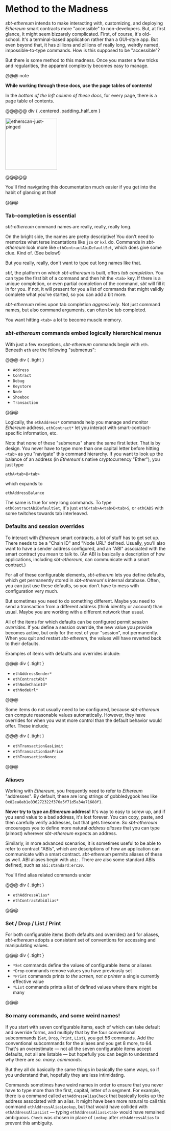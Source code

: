 # Method to the Madness

_sbt-ethereum_ intends to make interacting with, customizing, and deploying _Ethereum_ smart contracts more "accessible"
to non-developers. But, at first glance, it might seem bizzarely complicated. First, of course, it's old-school. It's a terminal-based
application rather than a GUI-style app. But even beyond that, it has zillions and zillions of really long, weirdly named, impossible-to-type
commands. How is this supposed to be "accessible"?

But there is some method to this madness. Once you master a few tricks and regularities, the apparent complexity becomes easy to manage.

@@@ note

**While working through these docs, use the page tables of contents!**

In the _bottom of the left column of these docs_, for every page, there is a page table of contents.

@@@@@ div { .centered .padding_half_em }

<img alt="etherscan-just-pinged" src="image/page-toc.png" width="162" />

@@@@@

You'll find navigating this documentation much easier if you get into the habit of glancing at that!

@@@

### Tab-completion is essential

_sbt-ethereum_ command names are really, really, really long.

On the bright side, the names are pretty descriptive! You don't need to memorize
what terse incantations like `jzn` or `kxl` do. Commands in _sbt-ethereum_ look more like `ethContractAbiDefaultSet`, which does give some clue. Kind of. (See below!)

But you really, really, don't want to type out long names like that.

_sbt_, the platform on which _sbt-ethereum_ is built, offers _tab completion_. You can type the first bit of a command and then hit the `<tab>` key.
If there is a unique completion, or even partial completion of the command, _sbt_ will fill it in for you. If not, it will present for you a list of
commands that might validly complete what you've started, so you can add a bit more.

_sbt-ethereum_ relies upon tab completion *aggressively*. Not just command names, but also command arguments, can often be tab completed.

You want hitting `<tab>` a lot to become muscle memory.

### _sbt-ethereum_ commands embed logically hierarchical menus

With just a few exceptions, _sbt-ethereum_ commands begin with `eth`. Beneath `eth` are the following "submenus":

@@@ div { .tight }

* `Address`
* `Contract`
* `Debug`
* `Keystore`
* `Node`
* `Shoebox`
* `Transaction`

@@@

Logically, the `ethAddress*` commands help you manage and monitor _Ethereum_ address, `ethContract*` let you interact with smart-contract-specific information, etc.

Note that none of these "submenus" share the same first letter. That is by design. You never have to type more than one capital letter before hitting `<tab>` as
you "navigate" this command hierarchy. If you want to look up the balance of an address (in _Ethereum_'s native cryptocurrency "Ether"), you just type

    ethA<tab>B<tab>

which expands to

    ethAddressBalance

The same is true for very long commands. To type `ethContractAbiDefaultSet`, it's just `ethC<tab>A<tab>D<tab>S`, or `ethCADS`
with some twitches towards tab interleaved.

### Defaults and session overrides

To interact with _Ethereum_ smart contracts, a lot of stuff has to get set up. There needs to be a "Chain ID" and "Node URL" defined.
Usually, you'll also want to have a sender address configured, and an "ABI" associated with the smart contract you mean to talk to.
(An ABI is basically a description of how applications, including _sbt-ethereum_, can communicate with a smart contract.)

For all of these configurable elements, _sbt-etherum_ lets you define defaults, which get permanently stored in _sbt-ethereum_'s internal database.
Often, you can just use these defaults, so you don't have to mess with configuration very much.

But sometimes you need to do something different. Maybe you need to send a transaction from a different address (think identity or account) than
usual. Maybe you are working with a different network than usual.

All of the items for which defaults can be configured permit _session overrides_. If you define a session override, the new value you provide
becomes active, but only for the rest of your "session", not permanently. When you quit and restart _sbt-etherem_, the values will have reverted
back to their defaults.

Examples of items with defaults and overrides include:

@@@ div { .tight }

* `ethAddressSender*`
* `ethContractAbi*`
* `ethNodeChainId*`
* `ethNodeUrl*`

@@@

Some items do not usually need to be configured, because _sbt-ethereum_ can compute reasonable values automatically.
However, they have overrides for when you want more control than the default behavior would offer. These include;

@@@ div { .tight }

* `ethTransactionGasLimit`
* `ethTransactionGasPrice`
* `ethTransactionNonce`

@@@

### Aliases

Working with _Ethereum_, you frequently need to refer to _Ethereum_ "addresses". By default, these are long strings of gobbledygook hex like `0x82ea8ab1e836272322f376a5f71d5a34a71688f1`.

**Never try to type an _Ethereum_ address!** It's way to easy to screw up, and if you send value to a bad address, it's lost forever. You can copy, paste, and then carefully
verify addresses, but that gets tiresome. So _sbt-ethereum_ encourages you to define more natural _address aliases_ that you can type (almost) wherever _sbt-ethereum_ expects an address.

Similarly, in more advanced scenarios, it is sometimes useful to be able to refer to contract "ABIs", which are descriptions of how an application can
communicate with a smart contract. _sbt-ethereum_ permits aliases of these as well. ABI aliases begin with `abi:`. There are also some standard ABIs defined, such as
`abi:standard:erc20`.

You'll find alias related commands under

@@@ div { .tight }

* `ethAddressAlias*`
* `ethContractAbiAlias*`

@@@

### Set / Drop / List / Print

For both configurable items (both defaults and overrides) and for aliases, _sbt-ethereum_ adopts a consistent set of conventions for accessing and manipulating values.

@@@ div { .tight }

* `*Set` commands define the values of configurable items or aliases
* `*Drop` commands remove values you have previously set
* `*Print` commands prints _to the screen, not a printer_ a single currently effective value
* `*List` commands prints a list of defined values where there might be many

@@@

### So many commands, and some weird names!

If you start with seven configurable items, each of which can take default and override forms, and multiply that by the four conventional subcommands (`Set`, `Drop`, `Print`, `List`),
you get 56 commands. Add the conventional subcommands for the aliases and you get 8 more, to 64. That's an overestimate &mdash; not all the seven
configurable items accept defaults, not all are listable &mdash; but hopefully you can begin to understand why there are _so. many. commands._

But they all do basically the same things in basically the same ways, so if you understand that, hopefully they are less intimidating.

Commands sometimes have weird names in order to ensure that you never have to type more than the first, capital, letter of a segment.
For example, there is a command called `ethAddressAliasCheck` that basically looks up the address associated with an alias.
It might have been more natural to call this command `ethAddressAliasLookup`,
but that would have collided with `ethAddressAliasList` &mdash; typing `ethAddressAliasL<tab>` would have remained ambiguous. `Check`
was chosen in place of `Lookup` after `ethAddressAlias` to prevent this ambiguity.


